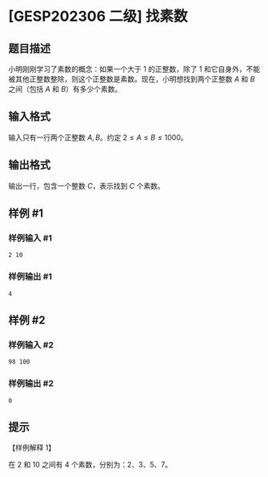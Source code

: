 # [GESP202306 二级] 找素数

## 题目描述

小明刚刚学习了素数的概念：如果一个大于 $1$ 的正整数，除了 $1$ 和它自身外，不能被其他正整数整除，则这个正整数是素数。现在，小明想找到两个正整数 $A$ 和 $B$ 之间（包括 $A$ 和 $B$）有多少个素数。

## 输入格式

输入只有一行两个正整数 $A, B$。约定 $2 \le A \le B \le 1000$。

## 输出格式

输出一行，包含一个整数 $C$，表示找到 $C$ 个素数。

## 样例 #1

### 样例输入 #1

```
2 10
```

### 样例输出 #1

```
4
```

## 样例 #2

### 样例输入 #2

```
98 100
```

### 样例输出 #2

```
0
```

## 提示

【样例解释 1】

在 $2$ 和 $10$ 之间有 $4$ 个素数，分别为：$2$、$3$、$5$、$7$。